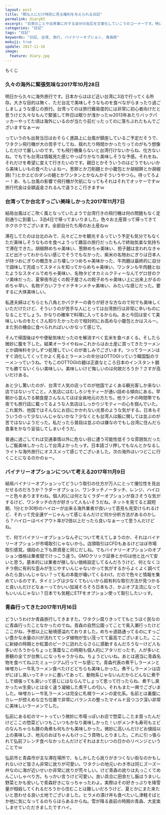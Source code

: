 ```yaml
---
layout: post
title: "暇な人にだけ特別に見る権利を与えられる日記"
permalink: diary03
excerpt: "日常のことや出来事に対する自分の反応を文章化していこうのコーナーです。特にテーマも設けずにつらつらと書いていくとっても楽しいコーナーです。見る人にとって楽しいコーナーかどうかは定かではありませんよー"
categories: "日記"
tags: "日記"
keywords: "日記, 台湾, 旅行, バイナリーオプション, 青森県"
mokuji: true
update: 2017-11-16
image:
  feature: diary.jpg
---
```


<div id="mokuji"><span>もくじ</span></div>

### 久々の海外に緊張気味な2017年10月28日

明日から久々に海外旅行です。日本からはほど近い台湾に3泊で行ってくる所存。大きな目的は無く、ただ台北で美味しそうなものを食べながらまったり過ごしましょうな感じの旅行。台湾ってのは旅行難易度的には非常に初心者向けだと思うけど久々なもんで緊張して昨日は眠りが浅かったｗ2013年あたりバックパッカーやってた頃は海外にいるのが当たり前だったってのに落ちぶれたもんでございますなぁーｗ

っていうのも出発当日はおそらく進路上に台風が鎮座しているご予定だそうで、ワタクシ飛行機が大の苦手でしてね、揺れたり時間かかったりってのがもう想像しただけで厳しいのです。でも飛行機乗らないと台湾行けないからね、仕方ないね。でもでも台湾は情報見た感じやっぱりかなり美味しそうな予感。それをね、それだけを希望に変えて行きたいのです。親日とかそういうのはどうでもいいから美味しいもの食べたいよねー。葱餅とか刀削麺とか小籠包とか胡椒餅とか胡椒鶏(？)とかエビのダシの麺とかワンタンとかなんかそういうやつら。待ってろよー！あ、もし台風の影響で飛行機が欠航になってもそれはそれでオッケーですｗ旅行代金は全額返金されるんで違うとこ行きますｗ

### 台湾ってか台北すっごい美味しかった2017年11月7日

結局台風はどこ吹く風となっていたようで台湾行きの飛行機は何の問題もなく定刻通りに到着し、3泊4日で帰ってまいりました。色々お土産買って帰ってきてホクホクでございます。全部自分たち用のお土産ねｗ

滞在してたのは台北のみで、元々どこかを観光するっていう予定も気分でもなくただ美味しそうなものを食べようって趣旨の旅行だったもんで終始気楽な気持ちで滞在できた。胡椒餅めちゃ美味い、葱餅めちゃ美味い、担子麺は言われなきゃエビ出汁ってわからない感じでそうでもなかった、紫米の名物おにぎりは日本人が持つおにぎりの概念をぶち壊しつつめちゃ美味かった、牛肉麺は最終的に自分で調味して完成ってスタイルを知ってからめちゃ美味い、ワンタンも牛肉麺と似たようなスタイルでめちゃ美味い、名物タピオカミルクティーなんてゲロ甘のクソ美味だった、夏寧夜市近くの餃子屋さんの餃子めちゃ美味い上に出来上がるのめちゃ早い、名物デカいフライドチキンメチャ美味い、みたいな感じだった。要するに大体美味しい。

私達夫婦はどちらとも八角とかパクチーの香りが好きな方なので何でも美味しくいただけたけど、そういうのが苦手な人にとっては台湾旅行は非常に辛いものになることでしょう。かなりの確率で料理に入ってるからね。あと今回は安くて美味しいものをたくさん知りたかったので相対的にお高めな小籠包とかはスルー。また別の機会に食べられればいいかなって感じで。

そんで帰国後はやや便秘気味だったのを解消すべく玄米を食べまくる。そしたら微妙に腹を下した。結果オーライやねｗこれからはお土産に買ってきたラーメンとか調味料を少しずつ処理していくのが楽しみでございます。つってラーメンはすぐ消化してくってかよく見るとラーメンの半分はOTTOGIっていう韓国製のラーメンっていうね。でもこのOTTOGIの麺は正直なところ日本のインスタント麺でも勝てないくらい美味しい。美味しいけど悔しいのは何故だろうか？さすが高いだけある。

あと少し驚いたのが、台湾で人気の店ってのが他国でよくある観光客しか来ない店ではないってこと。人気店にはむしろジモティーが通い詰める傾向にある。早朝から並んでる朝食屋さんなんてほぼ全員地元の方たち。他ランチの時間帯でも夜でも旅行誌に載ってるような人気店はしっかりジモティーの心を掴んでいた。これ案外、他国ではそんなにお目にかかれない光景のような気がする。日本もそういうのって少ないんじゃないかな？少なくとも台湾人は飯に関しては並ぶのが苦ではないようだった。私だったら普段は並ぶのは嫌なのでもし台湾に住んだら食事をかなり妥協してしまいそうだ。

普通に過ごしてれば交通事情以外に危ない目に遭う可能性低そうな雰囲気だったしご飯美味しかったしで台湾よかったっす。日本語ゴリ押しでもなんとかなるしライトな海外旅行にオススメって感じでございました。次の海外はいつどこに行くことになるのかのぉー。

### バイナリーオプションについて考える2017年11月9日

結局バイナリーオプションってどういう取引の仕方が万人にとって優位性を見出だせるのだろうか？ラダーオプション、ワンタッチノータッチ、レンジ、ハイローと色々ありますわね。個人的には何となくラダーオプションが良さそうな気がするけど、ワンタッチの方が好きって人もいそうだね。ネットを見てると超短期、1分とか30秒のハイローが出来る海外業者が良いって意見も見受けられるけど、それって完全運ゲーじゃんって感じるんだけど何か分析方法があるのかしら？ハイローはペイアウト率が2倍以上だったら良いなぁーって思うんだけどね。

で、何でバイナリーオプションなんぞについて考えてしまうのか、それはバイナリーオプションが市場取引じゃないから。店頭取引はCFDもあるけどほぼ市場取引感覚。値段の上下も原資産と同じだしね。でもバイナリーオプションのオプション価格は業者間でけっこう違う。GMOクリック証券とかIGは他と比べて安いと思う。基本的には業者が損しない価格設定してるんだろうけど、何となくコチラ側に有利な歪みが生じやすいんじゃないかって気がするからよくよく調べてみたら良いんじゃない？って私の本能が囁いてくるわけ。だので色々と情報を集めているのです。タイミングは少なくてもいいから超有利な取引方法が見つかると良いんだけどなぁーってかいい加減そろそろ日本もさ、かぶオプ主流になってもいいんじゃない？日本でも気軽にETFをオプション使って取引したいっす。

### 青森行ってきた2017年11月16日

どういうわけか青森旅行してきますた。ワタクシ腐りきっててもとうほぐ民なのに青森行ったことなかったのでね。青森の自然公園ってことで奥入瀬行ったけどここがね、予想以上に秘境感溢れておりました。めちゃ道路通ってるのにすっごい豊かな水量の川が流れててシダ植物が生い茂ってて最高でございました。ここに新緑の時期とか紅葉のピークに訪れたらさらに感動するんだろうなーけど人も多いだろうからちょっと落葉なこの時期も個人的にアタリだったす。人が多いと景観の全てが台無しになっちゃうからね。ちょうどいいね。あとは適当に青森名物を食べてねぶたミュージアム行ってーな感じで。青森代表の煮干しラーメンと味噌カレー牛乳ラーメン食べたけどどちらも美味しかった。煮干しラーメンは店がにぼし臭いってネットに書いてあって、動物系じゃないんだからどんなに煮干しで頑張っても臭いって感じにはならんでしょって思って行ったらね、煮干し臭かったｗ生臭いとは全く違う凝縮した煮干しの匂い。それもまた一興でございました。味噌カレー牛乳ラーメンは完全に札幌ラーメンの変化系。名前とは裏腹にカレーが控えめな立ち位置で非常にバランスの整ったマイルド且つコク深い非常に美味しいラーメンでした。

弘前にある虹のマートっていう微妙に市場っぽいお店で惣菜しこたま買ったんだけどここの惣菜どいつもこいつもかなり美味しかった！いがメンチも寿司もエビのなんちゃらも豚の角煮も何もかも美味しかった。微妙に高いんだけどお値段以上の美味しさ、地元のおばちゃんもけっこう買物しとりました。これに引っ張られて弘前フレンチ食べなかったんだけどそれはまたいつの日かのリベンジということでｗ

弘前市と青森市が主な滞在場所で、もしかしたら訛りがきつくない街なのかもしれないけど皆さん非常に訛りが可愛い。ワタクシの地元いわき市は同じズーズー弁なのに海が近いせいか非常に訛りが荒々しい。けど青森の訛りは丸っこくてめんこいしゃべり方。もっかい言うけど可愛い。良い具合に田舎だし飯はうまいし野菜とかも安いしで青森好きになっちゃったわよ。実際はその好きっぷりを降雪量が相殺してくれるだろうから住むことは難しいだろうけど、夏とかにまた来たいと思わせる良い土地でございました。ヒラメの漬け丼も食べたいし津軽そばとか他に気になってるのちらほらあるからね。雪が降る直前の時期の青森、大変楽しませていただきましたですハイ。